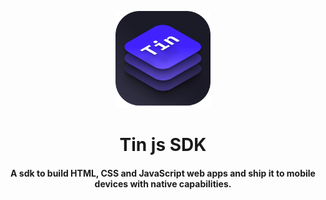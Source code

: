 <p align="center">
  <img src="./tin-sdk.png" width="30%">
</p>
<h1 align="center">Tin js SDK</h1>
<h4 align="center">A sdk to build HTML, CSS and JavaScript web apps and ship it to mobile devices with native capabilities.<h4>
